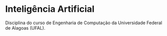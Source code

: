 # Inteligência Artificial

Disciplina do curso de Engenharia de Computação da Universidade Federal de Alagoas (UFAL).
